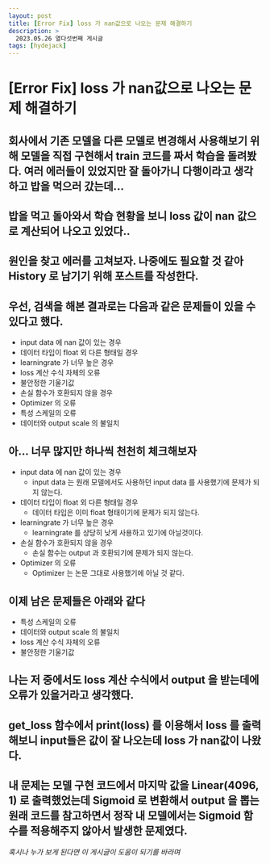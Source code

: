 ```yaml
---
layout: post
title: [Error Fix] loss 가 nan값으로 나오는 문제 해결하기
description: >
  2023.05.26 열다섯번째 게시글
tags: [hydejack]
---
```


# [Error Fix] loss 가 nan값으로 나오는 문제 해결하기

## 회사에서 기존 모델을 다른 모델로 변경해서 사용해보기 위해 모델을 직접 구현해서 train 코드를 짜서 학습을 돌려봤다. 여러 에러들이 있었지만 잘 돌아가니 다행이라고 생각하고 밥을 먹으러 갔는데...
## 밥을 먹고 돌아와서 학습 현황을 보니 loss 값이 nan 값으로 계산되어 나오고 있었다..

## 원인을 찾고 에러를 고쳐보자. 나중에도 필요할 것 같아 History 로 남기기 위해 포스트를 작성한다.


## 우선, 검색을 해본 결과로는 다음과 같은 문제들이 있을 수 있다고 했다.

* input data 에 nan 값이 있는 경우
* 데이터 타입이 float 외 다른 형태일 경우
* learningrate 가 너무 높은 경우
* loss 계산 수식 자체의 오류
* 불안정한 기울기값
* 손실 함수가 호환되지 않을 경우
* Optimizer 의 오류
* 특성 스케일의 오류
* 데이터와 output scale 의 불일치 

## 아... 너무 많지만 하나씩 천천히 체크해보자

* input data 에 nan 값이 있는 경우
    * input data 는 원래 모델에서도 사용하던 input data 를 사용했기에 문제가 되지 않는다.
* 데이터 타입이 float 외 다른 형태일 경우
    * 데이터 타입은 이미 float 형태이기에 문제가 되지 않는다.
* learningrate 가 너무 높은 경우
    * learningrate 를 상당히 낮게 사용하고 있기에 아닐것이다.
* 손실 함수가 호환되지 않을 경우
    * 손실 함수는 output 과 호환되기에 문제가 되지 않는다.
* Optimizer 의 오류
    * Optimizer 는 논문 그대로 사용했기에 아닐 것 같다.
    
## 이제 남은 문제들은 아래와 같다
* 특성 스케일의 오류
* 데이터와 output scale 의 불일치 
* loss 계산 수식 자체의 오류
* 불안정한 기울기값

## 나는 저 중에서도 loss 계산 수식에서 output 을 받는데에 오류가 있을거라고 생각했다.

## get_loss 함수에서 print(loss) 를 이용해서 loss 를 출력해보니 input들은 값이 잘 나오는데 loss 가 nan값이 나왔다.

## 내 문제는 모델 구현 코드에서 마지막 값을 Linear(4096, 1) 로 출력했었는데 Sigmoid 로 변환해서 output 을 뽑는 원래 코드를 참고하면서 정작 내 모델에서는 Sigmoid 함수를 적용해주지 않아서 발생한 문제였다.

_혹시나 누가 보게 된다면 이 게시글이 도움이 되기를 바라며_
